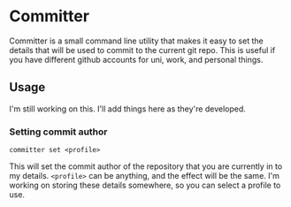 # Committer

Committer is a small command line utility that makes it easy to set the details
that will be used to commit to the current git repo. This is useful if you have
different github accounts for uni, work, and personal things.

## Usage

I'm still working on this. I'll add things here as they're developed.

### Setting commit author

```
committer set <profile>
```

This will set the commit author of the repository that you are currently in to my details. `<profile>` can be anything, and the effect will be the same. I'm working on storing these details somewhere, so you can select a profile to use.
